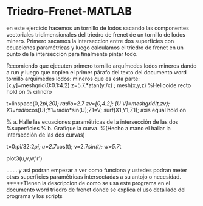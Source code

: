 # Triedro-Frenet-MATLAB
en este ejercicio hacemos un tornillo de lodos sacando las componentes vectoriales tridimensionales del triedro de frenet de un tornillo de lodos minero. Primero sacamos la interseccion entre dos superficies con ecuaciones paramétricas y luego calculamos el triedro de frenet en un punto de la interseccion para finalmente pintar todo. 

Recomiendo que ejecuten primero tornillo arquímedes lodos mineros dando a run y luego que copien el primer párafo del texto del documento word tornillo arquimedes lodos: mineros que es esta parte:
[x,y]=meshgrid(0:0.1:4.2)
z=5.7.*atan(y./x) ; mesh(x,y,z) %Helicoide recto
hold on
 % cilindro
 
t=linspace(0,2*pi,20);
radio=2.7
zv=[0,4.2];
[U V]=meshgrid(t,zv);
X1=radio*cos(U);Y1=radio*sin(U);Z1=V;
surf(X1,Y1,Z1);
axis equal
hold on
 
% a. Halle las  ecuaciones  paramétricas  de la intersección  de las dos 
%superficies 
% b. Grafique la curva. 
%(Hecho a mano el hallar la intersección de las dos curvas)
 
t=0:pi/32:2*pi;
u=2.7*cos(t);
v=2.7*sin(t);
w=5.7*t
 
plot3(u,v,w,'r')
 
 ....... y así podran empezar a ver como funciona y ustedes podran meter otras superficies paramétricas intersectadas a su antojo o necesidad. 
 *****Tienen la descripcion de como se usa este programa en el documento word triedro de frenet donde se explica el uso detallado del programa y los scripts
  
